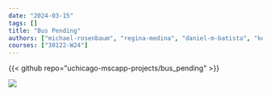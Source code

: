 ```yaml
---
date: "2024-03-15"
tags: []
title: "Bus Pending"
authors: ["michael-rosenbaum", "regina-medina", "daniel-m-batista", "keling-yue"]
courses: ["30122-W24"]
---
```


{{< github repo="uchicago-mscapp-projects/bus_pending" >}}

![](demo.gif)
